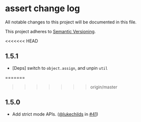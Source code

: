 # assert change log

All notable changes to this project will be documented in this file.

This project adheres to [Semantic Versioning](http://semver.org/).

<<<<<<< HEAD
## 1.5.1
* [Deps] switch to `object.assign`, and unpin `util`

=======
>>>>>>> origin/master
## 1.5.0
* Add strict mode APIs. ([@lukechilds](https://github.com/lukechilds) in [#41](https://github.com/browserify/commonjs-assert/pull/41))
